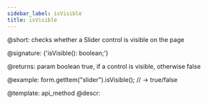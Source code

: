 ```yaml
---
sidebar_label: isVisible
title: isVisible
---          
```


@short: checks whether a Slider control is visible on the page

@signature: {'isVisible(): boolean;'}

@returns:
param   boolean     true, if a control is visible, otherwise false

@example:
form.getItem("slider").isVisible(); 
// -> true/false

@template: api_method
@descr:


